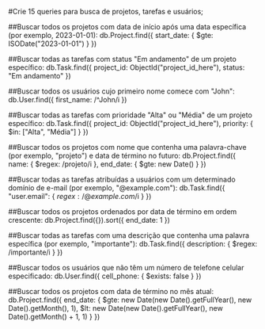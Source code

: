 #Crie 15 queries para busca de projetos, tarefas e usuários;

##Buscar todos os projetos com data de início após uma data específica (por exemplo, 2023-01-01):
db.Project.find({ start_date: { $gte: ISODate("2023-01-01") } })


##Buscar todas as tarefas com status "Em andamento" de um projeto específico:
db.Task.find({ project_id: ObjectId("project_id_here"), status: "Em andamento" })


##Buscar todos os usuários cujo primeiro nome comece com "John":
db.User.find({ first_name: /^John/i })


##Buscar todas as tarefas com prioridade "Alta" ou "Média" de um projeto específico:
db.Task.find({ project_id: ObjectId("project_id_here"), priority: { $in: ["Alta", "Média"] } })


##Buscar todos os projetos com nome que contenha uma palavra-chave (por exemplo, "projeto") e data de término no futuro:
db.Project.find({ name: { $regex: /projeto/i }, end_date: { $gte: new Date() } })


##Buscar todas as tarefas atribuídas a usuários com um determinado domínio de e-mail (por exemplo, "@example.com"):
db.Task.find({ "user.email": { $regex: /@example.com$/i } })


##Buscar todos os projetos ordenados por data de término em ordem crescente:
db.Project.find({}).sort({ end_date: 1 })


##Buscar todas as tarefas com uma descrição que contenha uma palavra específica (por exemplo, "importante"):
db.Task.find({ description: { $regex: /importante/i } })


##Buscar todos os usuários que não têm um número de telefone celular especificado:
db.User.find({ cell_phone: { $exists: false } })


##Buscar todos os projetos com data de término no mês atual:
db.Project.find({
    end_date: {
        $gte: new Date(new Date().getFullYear(), new Date().getMonth(), 1),
        $lt: new Date(new Date().getFullYear(), new Date().getMonth() + 1, 1)
    }
})
